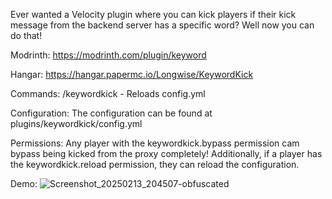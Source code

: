 Ever wanted a Velocity plugin where you can kick players if their kick message from the backend server has a specific word? Well now you can do that!

Modrinth: https://modrinth.com/plugin/keyword

Hangar: https://hangar.papermc.io/Longwise/KeywordKick

Commands:
/keywordkick - Reloads config.yml

Configuration:
The configuration can be found at plugins/keywordkick/config.yml

Permissions:
Any player with the keywordkick.bypass permission cam bypass being kicked from the proxy completely! Additionally, if a player has the keywordkick.reload permission, they can reload the configuration.

Demo:
![Screenshot_20250213_204507-obfuscated](https://github.com/user-attachments/assets/58f863fd-6a8a-443d-8832-744aba3fa718)
